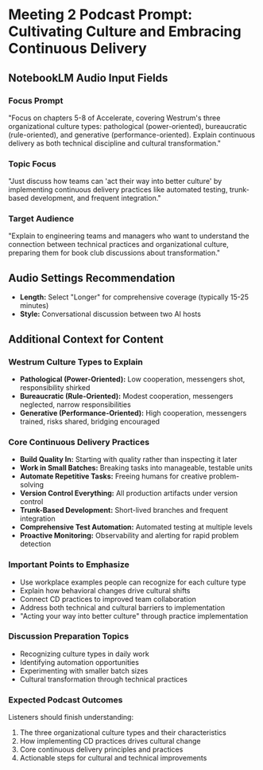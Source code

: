 # Meeting 2 Podcast Prompt: Cultivating Culture and Embracing Continuous Delivery

## NotebookLM Audio Input Fields

### Focus Prompt
"Focus on chapters 5-8 of Accelerate, covering Westrum's three organizational culture types: pathological (power-oriented), bureaucratic (rule-oriented), and generative (performance-oriented). Explain continuous delivery as both technical discipline and cultural transformation."

### Topic Focus  
"Just discuss how teams can 'act their way into better culture' by implementing continuous delivery practices like automated testing, trunk-based development, and frequent integration."

### Target Audience
"Explain to engineering teams and managers who want to understand the connection between technical practices and organizational culture, preparing them for book club discussions about transformation."

## Audio Settings Recommendation
- **Length:** Select "Longer" for comprehensive coverage (typically 15-25 minutes)
- **Style:** Conversational discussion between two AI hosts

## Additional Context for Content

### Westrum Culture Types to Explain
- **Pathological (Power-Oriented):** Low cooperation, messengers shot, responsibility shirked
- **Bureaucratic (Rule-Oriented):** Modest cooperation, messengers neglected, narrow responsibilities  
- **Generative (Performance-Oriented):** High cooperation, messengers trained, risks shared, bridging encouraged

### Core Continuous Delivery Practices
- **Build Quality In:** Starting with quality rather than inspecting it later
- **Work in Small Batches:** Breaking tasks into manageable, testable units
- **Automate Repetitive Tasks:** Freeing humans for creative problem-solving
- **Version Control Everything:** All production artifacts under version control
- **Trunk-Based Development:** Short-lived branches and frequent integration
- **Comprehensive Test Automation:** Automated testing at multiple levels
- **Proactive Monitoring:** Observability and alerting for rapid problem detection

### Important Points to Emphasize
- Use workplace examples people can recognize for each culture type
- Explain how behavioral changes drive cultural shifts
- Connect CD practices to improved team collaboration
- Address both technical and cultural barriers to implementation
- "Acting your way into better culture" through practice implementation

### Discussion Preparation Topics
- Recognizing culture types in daily work
- Identifying automation opportunities
- Experimenting with smaller batch sizes
- Cultural transformation through technical practices

### Expected Podcast Outcomes
Listeners should finish understanding:
1. The three organizational culture types and their characteristics
2. How implementing CD practices drives cultural change
3. Core continuous delivery principles and practices
4. Actionable steps for cultural and technical improvements
